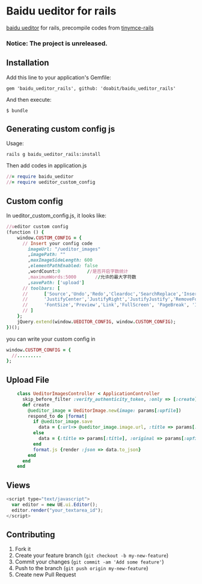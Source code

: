 # Baidu ueditor for rails

[baidu ueditor][1] for rails, precompile codes from [tinymce-rails][2]

  [1]: http://ueditor.baidu.com/website/
  [2]: https://github.com/spohlenz/tinymce-rails

### Notice: The project is unreleased.

## Installation

Add this line to your application's Gemfile:

    gem 'baidu_ueditor_rails', github: 'doabit/baidu_ueditor_rails'

And then execute:

    $ bundle


## Generating custom config js

Usage:


    rails g baidu_ueditor_rails:install


Then add codes in application.js


```ruby
//= require baidu_ueditor
//= require ueditor_custom_config
```

## Custom config

In ueditor_custom_config.js, it looks like:

```ruby
//ueditor custom config
(function () {
    window.CUSTOM_CONFIG = {
      // Insert your config code
	  	imageUrl: "/ueditor_images"
		,imagePath: ""
		,maxImageSideLength: 600
		,elementPathEnabled: false
		,wordCount:0          //是否开启字数统计
		,maximumWords:5000       //允许的最大字符数
		,savePath: ['upload']
      // toolbars: [
      //      ['Source','Undo','Redo','Cleardoc','SearchReplace','InsertImage','WordImage','Bold','ForeColor','JustifyLeft',
      //      'JustifyCenter','JustifyRight','JustifyJustify','RemoveFormat','FormatMatch','AutoTypeSet','PastePlain',
      //      'FontSize','Preview','Link','FullScreen', 'PageBreak', 'InsertTable','Attachment','InsertVideo']
      // ]
    };
    jQuery.extend(window.UEDITOR_CONFIG, window.CUSTOM_CONFIG);
})();
```

you can write your custom config in

```ruby
window.CUSTOM_CONFIG = {
  //.........
};
```

## Upload File

```ruby
	class UeditorImagesController < ApplicationController
	  skip_before_filter :verify_authenticity_token, :only => [:create]
	  def create
	    @ueditor_image = UeditorImage.new(image: params[:upfile])
	    respond_to do |format|
	      if @ueditor_image.save
	        data = {:url=> @ueditor_image.image.url, :title => params[:title], :original => params[:upfile].original_filename, :state => 'SUCCESS'}
	      else
	        data = {:title => params[:title], :original => params[:upfile].original_filename, :state => 'FAIL'}
	      end
	      format.js {render :json => data.to_json}
	    end
	  end
	end
```

## Views

```javascript
<script type="text/javascript">
  var editor = new UE.ui.Editor();
  editor.render("your_textarea_id");
</script>
```

## Contributing

1. Fork it
2. Create your feature branch (`git checkout -b my-new-feature`)
3. Commit your changes (`git commit -am 'Add some feature'`)
4. Push to the branch (`git push origin my-new-feature`)
5. Create new Pull Request
